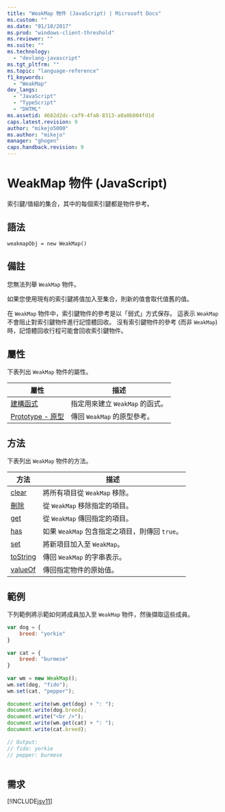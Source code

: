 ```yaml
---
title: "WeakMap 物件 (JavaScript) | Microsoft Docs"
ms.custom: ""
ms.date: "01/18/2017"
ms.prod: "windows-client-threshold"
ms.reviewer: ""
ms.suite: ""
ms.technology: 
  - "devlang-javascript"
ms.tgt_pltfrm: ""
ms.topic: "language-reference"
f1_keywords: 
  - "WeakMap"
dev_langs: 
  - "JavaScript"
  - "TypeScript"
  - "DHTML"
ms.assetid: 4682d2dc-caf9-4fa8-8313-a0a0b804fd1d
caps.latest.revision: 9
author: "mikejo5000"
ms.author: "mikejo"
manager: "ghogen"
caps.handback.revision: 9
---
```

# WeakMap 物件 (JavaScript)
索引鍵\/值組的集合，其中的每個索引鍵都是物件參考。  
  
## 語法  
  
```  
weakmapObj = new WeakMap()  
```  
  
## 備註  
 您無法列舉 `WeakMap` 物件。  
  
 如果您使用現有的索引鍵將值加入至集合，則新的值會取代值舊的值。  
  
 在 `WeakMap` 物件中，索引鍵物件的參考是以「弱式」方式保存。  這表示 `WeakMap` 不會阻止對索引鍵物件進行記憶體回收。  沒有索引鍵物件的參考 \(而非 `WeakMap`\) 時，記憶體回收行程可能會回收索引鍵物件。  
  
## 屬性  
 下表列出 `WeakMap` 物件的屬性。  
  
|屬性|描述|  
|--------|--------|  
|[建構函式](../../javascript/reference/constructor-property-weakmap.md)|指定用來建立 `WeakMap` 的函式。|  
|[Prototype \- 原型](../../javascript/reference/prototype-property-weakmap.md)|傳回 `WeakMap` 的原型參考。|  
  
## 方法  
 下表列出 `WeakMap` 物件的方法。  
  
|方法|描述|  
|--------|--------|  
|[clear](../../javascript/reference/clear-method-weakmap-javascript.md)|將所有項目從 `WeakMap` 移除。|  
|[刪除](../../javascript/reference/delete-method-weakmap-javascript.md)|從 `WeakMap` 移除指定的項目。|  
|[get](../../javascript/reference/get-method-weakmap-javascript.md)|從 `WeakMap` 傳回指定的項目。|  
|[has](../../javascript/reference/has-method-weakmap-javascript.md)|如果 `WeakMap` 包含指定之項目，則傳回 `true`。|  
|[set](../../javascript/reference/set-method-weakmap-javascript.md)|將新項目加入至 `WeakMap`。|  
|[toString](../../javascript/reference/tostring-method-weakmap-javascript.md)|傳回 `WeakMap` 的字串表示。|  
|[valueOf](../../javascript/reference/valueof-method-weakmap-javascript.md)|傳回指定物件的原始值。|  
  
## 範例  
 下列範例將示範如何將成員加入至 `WeakMap` 物件，然後擷取這些成員。  
  
```javascript  
var dog = {  
    breed: "yorkie"  
}  
  
var cat = {  
    breed: "burmese"  
}  
  
var wm = new WeakMap();  
wm.set(dog, "fido");  
wm.set(cat, "pepper");  
  
document.write(wm.get(dog) + ": ");  
document.write(dog.breed);  
document.write("<br />");  
document.write(wm.get(cat) + ": ");  
document.write(cat.breed);  
  
// Output:  
// fido: yorkie  
// pepper: burmese  
  
```  
  
## 需求  
 [!INCLUDE[jsv11](../../javascript/reference/includes/jsv11-md.md)]